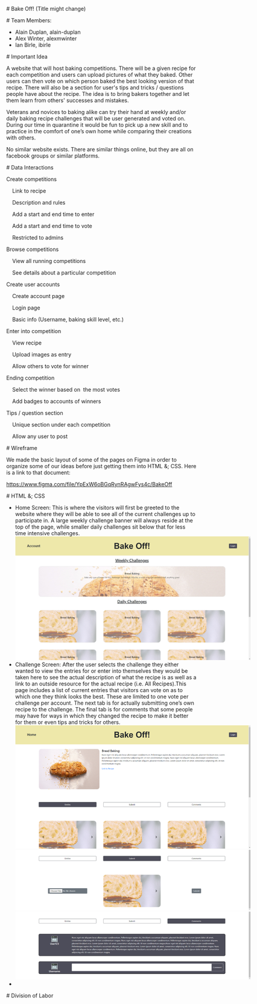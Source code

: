 <span># </span><span class="c0">Bake Off! (Title might change)</span></p><p class="c2 c3"><span class="c0"></span></p><p class="c2"><span class="c0"># Team Members:</span></p><ul class="c5 lst-kix_2zz20i8si0b6-0 start"><li class="c1"><span class="c0">Alain Duplan, alain-duplan</span></li><li class="c1"><span class="c0">Alex Winter, alexmwinter</span></li><li class="c1"><span class="c0">Ian Birle, ibirle</span></li></ul><p class="c2 c3"><span class="c0"></span></p><p class="c2"><span class="c0"># Important Idea</span></p><p class="c2 c3"><span class="c0"></span></p><p class="c2"><span class="c0">A website that will host baking competitions. There will be a given recipe for each competition and users can upload pictures of what they baked. Other users can then vote on which person baked the best looking version of that recipe. There will also be a section for user&#39;s tips and tricks / questions people have about the recipe. The idea is to bring bakers together and let them learn from others&#39; successes and mistakes.</span></p><p class="c2 c3"><span class="c0"></span></p><p class="c2"><span class="c0">Veterans and novices to baking alike can try their hand at weekly and/or daily baking recipe challenges that will be user generated and voted on. During our time in quarantine it would be fun to pick up a new skill and to practice in the comfort of one&rsquo;s own home while comparing their creations with others.</span></p><p class="c2 c3"><span class="c0"></span></p><p class="c2"><span class="c0">No similar website exists. There are similar things online, but they are all on facebook groups or similar platforms. </span></p><p class="c2 c3"><span class="c0"></span></p><p class="c2"><span class="c0"># Data Interactions</span></p><p class="c2 c3"><span class="c0"></span></p><p class="c2"><span class="c0">Create competitions &nbsp;</span></p><p class="c2"><span class="c0">&nbsp;&nbsp;&nbsp;&nbsp;Link to recipe &nbsp;</span></p><p class="c2"><span class="c0">&nbsp;&nbsp;&nbsp;&nbsp;Description and rules &nbsp;</span></p><p class="c2"><span class="c0">&nbsp;&nbsp;&nbsp;&nbsp;Add a start and end time to enter &nbsp;</span></p><p class="c2"><span class="c0">&nbsp;&nbsp;&nbsp;&nbsp;Add a start and end time to vote &nbsp;</span></p><p class="c2"><span class="c0">&nbsp;&nbsp;&nbsp;&nbsp;Restricted to admins &nbsp;</span></p><p class="c2"><span class="c0">Browse competitions &nbsp;</span></p><p class="c2"><span class="c0">&nbsp;&nbsp;&nbsp;&nbsp;View all running competitions &nbsp;</span></p><p class="c2"><span class="c0">&nbsp;&nbsp;&nbsp;&nbsp;See details about a particular competition &nbsp;</span></p><p class="c2"><span class="c0">Create user accounts &nbsp;</span></p><p class="c2"><span class="c0">&nbsp;&nbsp;&nbsp;&nbsp;Create account page &nbsp;</span></p><p class="c2"><span class="c0">&nbsp;&nbsp;&nbsp;&nbsp;Login page &nbsp;</span></p><p class="c2"><span class="c0">&nbsp;&nbsp;&nbsp;&nbsp;Basic info (Username, baking skill level, etc.) &nbsp;</span></p><p class="c2"><span class="c0">Enter into competition &nbsp;</span></p><p class="c2"><span class="c0">&nbsp;&nbsp;&nbsp;&nbsp;View recipe &nbsp;</span></p><p class="c2"><span class="c0">&nbsp;&nbsp;&nbsp;&nbsp;Upload images as entry &nbsp;</span></p><p class="c2"><span class="c0">&nbsp;&nbsp;&nbsp;&nbsp;Allow others to vote for winner &nbsp;</span></p><p class="c2"><span class="c0">Ending competition &nbsp;</span></p><p class="c2"><span class="c0">&nbsp;&nbsp;&nbsp;&nbsp;Select the winner based on &nbsp;the most votes &nbsp;</span></p><p class="c2"><span class="c0">&nbsp;&nbsp;&nbsp;&nbsp;Add badges to accounts of winners &nbsp;</span></p><p class="c2"><span class="c0">Tips / question section &nbsp;</span></p><p class="c2"><span class="c0">&nbsp;&nbsp;&nbsp;&nbsp;Unique section under each competition &nbsp;</span></p><p class="c2"><span class="c0">&nbsp;&nbsp;&nbsp;&nbsp;Allow any user to post </span></p><p class="c2 c3"><span class="c0"></span></p><p class="c2"><span class="c0"># Wireframe</span></p><p class="c2 c3"><span class="c0"></span></p><p class="c2"><span class="c0">We made the basic layout of some of the pages on Figma in order to organize some of our ideas before just getting them into HTML &; CSS. Here is a link to that document:</span></p><p class="c2 c3"><span class="c0"></span></p><p class="c2"><span class="c6"><a class="c4" href="https://www.google.com/url?q=https://www.figma.com/file/YpExW6oBGqRynRAgwFys4c/BakeOff&;sa=D&;ust=1586379940526000">https://www.figma.com/file/YpExW6oBGqRynRAgwFys4c/BakeOff</a></span></p><p class="c2 c3"><span class="c0"></span></p><p class="c2"><span class="c0"># HTML &; CSS</span></p><p class="c2 c3"><span class="c0"></span></p><ul class="c5 lst-kix_5d8foyzbs0gj-0 start"><li class="c1"><span>Home Screen: This is where the visitors will first be greeted to the website where they will be able to see all of the current challenges up to participate in. A large weekly challenge banner will always reside at the top of the page, while smaller daily challenges sit below that for less time intensive challenges.</span><span style="overflow: hidden; display: inline-block; margin: 0.00px 0.00px; border: 0.00px solid #000000; transform: rotate(0.00rad) translateZ(0px); -webkit-transform: rotate(0.00rad) translateZ(0px); width: 624.00px; height: 328.00px;"><img alt="" src="images/image1.png" style="width: 624.00px; height: 328.00px; margin-left: 0.00px; margin-top: 0.00px; transform: rotate(0.00rad) translateZ(0px); -webkit-transform: rotate(0.00rad) translateZ(0px);" title=""></span></li><li class="c1"><span>Challenge Screen: After the user selects the challenge they either wanted to view the entries for or enter into themselves they would be taken here to see the actual description of what the recipe is as well as a link to an outside resource for the actual recipe (i.e. All Recipes).This page includes a list of current entries that visitors can vote on as to which one they think looks the best. These are limited to one vote per challenge per account. The next tab is for actually submitting one&rsquo;s own recipe to the challenge. The final tab is for comments that some people may have for ways in which they changed the recipe to make it better for them or even tips and tricks for others.</span><span style="overflow: hidden; display: inline-block; margin: 0.00px 0.00px; border: 0.00px solid #000000; transform: rotate(0.00rad) translateZ(0px); -webkit-transform: rotate(0.00rad) translateZ(0px); width: 624.00px; height: 326.67px;"><img alt="" src="images/image2.png" style="width: 624.00px; height: 326.67px; margin-left: 0.00px; margin-top: 0.00px; transform: rotate(0.00rad) translateZ(0px); -webkit-transform: rotate(0.00rad) translateZ(0px);" title=""></span><span style="overflow: hidden; display: inline-block; margin: 0.00px 0.00px; border: 0.00px solid #000000; transform: rotate(0.00rad) translateZ(0px); -webkit-transform: rotate(0.00rad) translateZ(0px); width: 624.00px; height: 161.33px;"><img alt="" src="images/image4.png" style="width: 624.00px; height: 161.33px; margin-left: 0.00px; margin-top: 0.00px; transform: rotate(0.00rad) translateZ(0px); -webkit-transform: rotate(0.00rad) translateZ(0px);" title=""></span><span style="overflow: hidden; display: inline-block; margin: 0.00px 0.00px; border: 0.00px solid #000000; transform: rotate(0.00rad) translateZ(0px); -webkit-transform: rotate(0.00rad) translateZ(0px); width: 624.00px; height: 180.00px;"><img alt="" src="images/image3.png" style="width: 624.00px; height: 180.00px; margin-left: 0.00px; margin-top: 0.00px; transform: rotate(0.00rad) translateZ(0px); -webkit-transform: rotate(0.00rad) translateZ(0px);" title=""></span></li><li class="c1 c3"><span class="c0"></span></li></ul><p class="c2 c3"><span class="c0"></span></p><p class="c2"><span class="c0"># Division of Labor</span></p><p class="c2 c3"><span class="c0"></span></p></body></html>